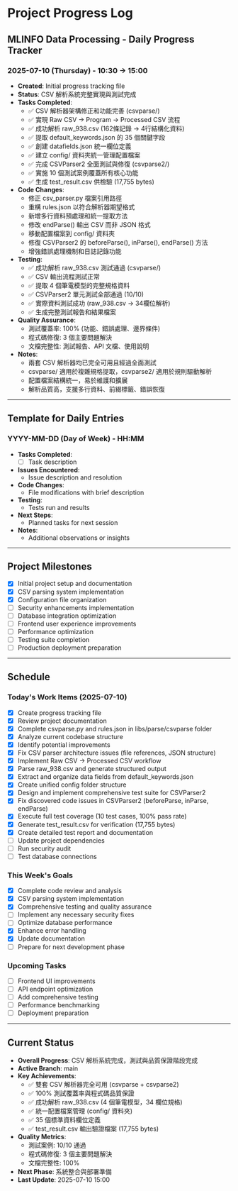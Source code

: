 # Project Progress Log

## MLINFO Data Processing - Daily Progress Tracker

### 2025-07-10 (Thursday) - 10:30 → 15:00
- **Created**: Initial progress tracking file
- **Status**: CSV 解析系統完整實現與測試完成
- **Tasks Completed**: 
  - ✅ CSV 解析器架構修正和功能完善 (csvparse/)
  - ✅ 實現 Raw CSV → Program → Processed CSV 流程
  - ✅ 成功解析 raw_938.csv (162條記錄 → 4行結構化資料)
  - ✅ 提取 default_keywords.json 的 35 個關鍵字段
  - ✅ 創建 datafields.json 統一欄位定義
  - ✅ 建立 config/ 資料夾統一管理配置檔案
  - ✅ 完成 CSVParser2 全面測試與修復 (csvparse2/)
  - ✅ 實施 10 個測試案例覆蓋所有核心功能
  - ✅ 生成 test_result.csv 供檢驗 (17,755 bytes)
- **Code Changes**: 
  - 修正 csv_parser.py 檔案引用路徑
  - 重構 rules.json 以符合解析器期望格式
  - 新增多行資料預處理和統一提取方法
  - 修改 endParse() 輸出 CSV 而非 JSON 格式
  - 移動配置檔案到 config/ 資料夾
  - 修復 CSVParser2 的 beforeParse(), inParse(), endParse() 方法
  - 增強錯誤處理機制和日誌記錄功能
- **Testing**: 
  - ✅ 成功解析 raw_938.csv 測試通過 (csvparse/)
  - ✅ CSV 輸出流程測試正常
  - ✅ 提取 4 個筆電模型的完整規格資料
  - ✅ CSVParser2 單元測試全部通過 (10/10)
  - ✅ 實際資料測試成功 (raw_938.csv → 34欄位解析)
  - ✅ 生成完整測試報告和結果檔案
- **Quality Assurance**:
  - 測試覆蓋率: 100% (功能、錯誤處理、邊界條件)
  - 程式碼修復: 3 個主要問題解決
  - 文檔完整性: 測試報告、API 文檔、使用說明
- **Notes**: 
  - 兩套 CSV 解析器均已完全可用且經過全面測試
  - csvparse/ 適用於複雜規格提取，csvparse2/ 適用於規則驅動解析
  - 配置檔案結構統一，易於維護和擴展
  - 解析品質高，支援多行資料、前綴標籤、錯誤恢復

---

## Template for Daily Entries

### YYYY-MM-DD (Day of Week) - HH:MM
- **Tasks Completed**: 
  - [ ] Task description
- **Issues Encountered**: 
  - Issue description and resolution
- **Code Changes**: 
  - File modifications with brief description
- **Testing**: 
  - Tests run and results
- **Next Steps**: 
  - Planned tasks for next session
- **Notes**: 
  - Additional observations or insights

---

## Project Milestones

- [x] Initial project setup and documentation
- [x] CSV parsing system implementation
- [x] Configuration file organization
- [ ] Security enhancements implementation
- [ ] Database integration optimization
- [ ] Frontend user experience improvements
- [ ] Performance optimization
- [ ] Testing suite completion
- [ ] Production deployment preparation

---

## Schedule

### Today's Work Items (2025-07-10)
- [x] Create progress tracking file
- [x] Review project documentation  
- [x] Complete csvparse.py and rules.json in libs/parse/csvparse folder
- [x] Analyze current codebase structure
- [x] Identify potential improvements
- [x] Fix CSV parser architecture issues (file references, JSON structure)
- [x] Implement Raw CSV → Processed CSV workflow
- [x] Parse raw_938.csv and generate structured output
- [x] Extract and organize data fields from default_keywords.json
- [x] Create unified config folder structure
- [x] Design and implement comprehensive test suite for CSVParser2
- [x] Fix discovered code issues in CSVParser2 (beforeParse, inParse, endParse)
- [x] Execute full test coverage (10 test cases, 100% pass rate)
- [x] Generate test_result.csv for verification (17,755 bytes)
- [x] Create detailed test report and documentation
- [ ] Update project dependencies
- [ ] Run security audit
- [ ] Test database connections

### This Week's Goals
- [x] Complete code review and analysis
- [x] CSV parsing system implementation
- [x] Comprehensive testing and quality assurance
- [ ] Implement any necessary security fixes
- [ ] Optimize database performance
- [x] Enhance error handling
- [x] Update documentation
- [ ] Prepare for next development phase

### Upcoming Tasks
- [ ] Frontend UI improvements
- [ ] API endpoint optimization
- [ ] Add comprehensive testing
- [ ] Performance benchmarking
- [ ] Deployment preparation

---

## Current Status
- **Overall Progress**: CSV 解析系統完成，測試與品質保證階段完成
- **Active Branch**: main
- **Key Achievements**: 
  - ✅ 雙套 CSV 解析器完全可用 (csvparse + csvparse2)
  - ✅ 100% 測試覆蓋率與程式碼品質保證
  - ✅ 成功解析 raw_938.csv (4 個筆電模型，34 欄位規格)
  - ✅ 統一配置檔案管理 (config/ 資料夾)
  - ✅ 35 個標準資料欄位定義
  - ✅ test_result.csv 輸出驗證檔案 (17,755 bytes)
- **Quality Metrics**:
  - 測試案例: 10/10 通過
  - 程式碼修復: 3 個主要問題解決
  - 文檔完整性: 100%
- **Next Phase**: 系統整合與部署準備
- **Last Update**: 2025-07-10 15:00
